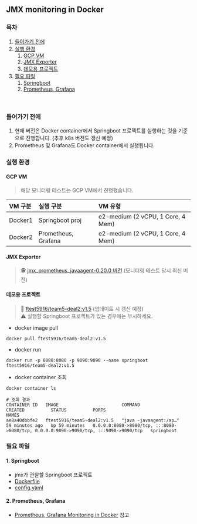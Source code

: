 ## JMX monitoring in Docker

### 목차
1. [들어가기 전에](#들어가기-전에)
2. [실행 환경](#실행-환경)
    1. [GCP VM](#gcp-vm)
    2. [JMX Exporter](#JMX-Exporter)
    3. [데모용 프로젝트](#데모용-프로젝트)
3. [필요 파일](#필요-파일)
    1. [Springboot](#1-springboot)
    2. [Prometheus, Grafana](#2-prometheus-grafana)

<br>

### 들어가기 전에
1. 현재 버전은 Docker container에서 Springboot 프로젝트를 실행하는 것을 기준으로 진행합니다. (추후 k8s 버전도 갱신 예정)
2. Prometheus 및 Grafana도 Docker container에서 실행됩니다.

### 실행 환경
#### GCP VM
> 해당 모니터링 테스트는 GCP VM에서 진행했습니다.

|VM 구분|실행 구분|VM 유형|
|:--|:--|:--|
|Docker1|Springboot proj|e2-medium (2 vCPU, 1 Core, 4 Mem)|
|Docker2|Prometheus, Grafana|e2-medium (2 vCPU, 1 Core, 4 Mem)|

#### JMX Exporter
> 🕵️ [jmx_prometheus_javaagent-0.20.0 버전](https://repo1.maven.org/maven2/io/prometheus/jmx/jmx_prometheus_javaagent/0.20.0/jmx_prometheus_javaagent-0.20.0.jar) (모니터링 테스트 당시 최신 버전)

#### 데모용 프로젝트
> 🐳 [ftest5916/team5-deal2:v1.5](https://hub.docker.com/r/ftest5916/team5-deal2/tags) (업데이트 시 갱신 예정) <br>
> ⚠️ 실행할 Springboot 프로젝트가 있는 경우에는 무시하세요.

- docker image pull
```shell
docker pull ftest5916/team5-deal2:v1.5
```
- docker run
```shell
docker run -p 8080:8080 -p 9090:9090 --name springboot ftest5916/team5-deal2:v1.5
```

- docker container 조회
```shell
docker container ls
```
```
# 조회 결과
CONTAINER ID   IMAGE                        COMMAND                  CREATED          STATUS          PORTS                                                                                  NAMES
ae8a40dbbfe2   ftest5916/team5-deal2:v1.5   "java -javaagent:/ap…"   59 minutes ago   Up 59 minutes   0.0.0.0:8080->8080/tcp, :::8080->8080/tcp, 0.0.0.0:9090->9090/tcp, :::9090->9090/tcp   springboot
```

### 필요 파일
#### 1. Springboot
- jmx가 관찰할 Springboot 프로젝트
- [Dockerfile](/jmx-exporter/Dockerfile)
- [config.yaml](/jmx-exporter/config.yaml)

#### 2. Prometheus, Grafana
- [Prometheus, Grafana Monitoring in Docker](/prometheus-grafana-in-docker/README.md) 참고